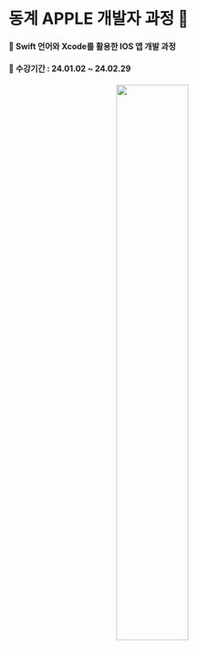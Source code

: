 # 동계 APPLE 개발자 과정 🍎

#### 📌 Swift 언어와 Xcode를 활용한 IOS 앱 개발 과정
#### 📌 수강기간 : 24.01.02 ~ 24.02.29

<p align="center">  
  <img src="https://github.com/ssh6lq/IOS-App-Development-Using-Swift/assets/154342847/d32cf484-0391-4482-9faa-339d7b62d37c.png" align="center" width="50%">  
</p>

